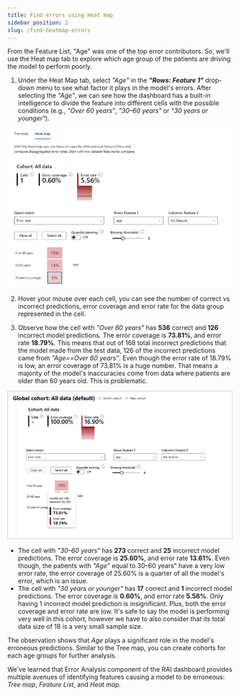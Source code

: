 ```yaml
---
title: Find errors using Heat map
sidebar_position: 2
slug: /find-heatmap-errors
---
```


From the Feature List, "Age" was one of the top error contributors. So, we'll use the Heat map tab to explore which age group of the patients are driving the model to perform poorly.

1. Under the Heat Map tab, select *"Age"* in the ***"Rows: Feature 1"*** drop-down menu to see what factor it plays in the model's errors. After selecting the *"Age"*, we can see how the dashboard has a built-in intelligence to divide the feature into different cells with the possible conditions (e.g., *"Over 60 years"*, *"30–60 years"* or *"30 years or younger"*). 

![select heat map feature](/img/tutorial/2-select-heatmap-feature.png "Select Heat map feature")

2. Hover your mouse over each cell, you can see the number of correct vs incorrect predictions, error coverage and error rate for the data group represented in the cell. 

3. Observe how the cell with *"Over 60 years"* has **536** correct and **126** incorrect model predictions. The error coverage is **73.81%**, and error rate **18.79%**. This means that out of 168 total incorrect predictions that the model made from the test data, 126 of the incorrect predictions came from *"Age==Over 60 years"*. Even though the error rate of 18.79% is low, an error coverage of 73.81% is a huge number. That means a majority of the model's inaccuracies come from data where patients are older than 60 years old. This is problematic.

![Age heat map metrics](/img/tutorial/2-age-heatmap-metrics.png "Heat map Age metrics")

* The cell with *"30–60 years"* has **273** correct and **25** incorrect model predictions. The error coverage is **25.60%**, and error rate **13.61%**. Even though, the patients with *"Age"* equal to 30–60 years" have a very low error rate, the error coverage of 25.60% is a quarter of all the model's error, which is an issue.
* The cell with *"30 years or younger"* has **17** correct and **1** incorrect model predictions. The error coverage is **0.60%**, and error rate **5.56%**. Only having 1 incorrect model prediction is insignificant. Plus, both the error coverage and error rate are low. It's safe to say the model is performing very well in this cohort, however we have to also consider that its total data size of 18 is a very small sample size.

The observation shows that *Age* plays a significant role in the model's erroneous predictions.  Similar to the Tree map, you can create cohorts for each age groups for further analysis.

We've learned that Error Analysis component of the RAI dashboard provides multiple avenues of identifying features causing a model to be erroneous: *Tree map*, *Feature List*, and *Heat map*. 



